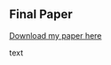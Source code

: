 ## Final Paper



[Download my paper here](https://joelambrecht.github.io/paper/LambrechtJoeFinalPaper.docx)

text
